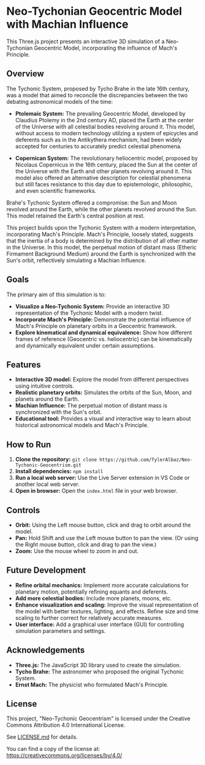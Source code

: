# Neo-Tychonian Geocentric Model with Machian Influence

This Three.js project presents an interactive 3D simulation of a Neo-Tychonian Geocentric Model, incorporating the influence of Mach's Principle.

## Overview

The Tychonic System, proposed by Tycho Brahe in the late 16th century, was a model that aimed to reconcile the discrepancies between the two debating astronomical models of the time:

* **Ptolemaic System:**  The prevailing Geocentric Model, developed by Claudius Ptolemy in the 2nd century AD, placed the Earth at the center of the Universe with all celestial bodies revolving around it. This model, without access to modern technology utilzing a system of epicycles and deferents such as in the Antikythera mechanism, had been widely accepted for centuries to accurately predict celestial phenomena.

* **Copernican System:**  The revolutionary heliocentric model, proposed by Nicolaus Copernicus in the 16th century, placed the Sun at the center of the Universe with the Earth and other planets revolving around it. This model also offered an alternative description for celestial phenomena but still faces resistance to this day due to epistemologic, philosophic, and even scientific frameworks.

Brahe's Tychonic System offered a compromise: the Sun and Moon revolved around the Earth, while the other planets revolved around the Sun. This model retained the Earth's central position at rest.

This project builds upon the Tychonic System with a modern interpretation, incorporating Mach's Principle. Mach's Principle, loosely stated, suggests that the inertia of a body is determined by the distribution of all other matter in the Universe. In this model, the perpetual motion of distant mass (Etheric Firmament Background Medium) around the Earth is synchronized with the Sun's orbit, reflectively simulating a Machian Influence.

## Goals

The primary aim of this simulation is to:

* **Visualize a Neo-Tychonic System:** Provide an interactive 3D representation of the Tychonic Model with a modern twist.
* **Incorporate Mach's Principle:** Demonstrate the potential influence of Mach's Principle on planetary orbits in a Geocentric framework.
* **Explore kinematical and dynamical equivalence:** Show how different frames of reference (Geocentric vs. heliocentric) can be kinematically and dynamically equivalent under certain assumptions.

## Features

* **Interactive 3D model:**  Explore the model from different perspectives using intuitive controls.
* **Realistic planetary orbits:** Simulates the orbits of the Sun, Moon, and planets around the Earth.
* **Machian Influence:**  The perpetual motion of distant mass is synchronized with the Sun's orbit.
* **Educational tool:** Provides a visual and interactive way to learn about historical astronomical models and Mach's Principle.

## How to Run

1. **Clone the repository:** `git clone https://github.com/TylerAlbaz/Neo-Tychonic-Geocentrism.git`
2. **Install dependencies:** `npm install`
3. **Run a local web server:** Use the Live Server extension in VS Code or another local web server.
4. **Open in browser:** Open the `index.html` file in your web browser.

## Controls

* **Orbit:** Using the Left mouse button, click and drag to orbit around the model.
* **Pan:** Hold Shift and use the Left mouse button to pan the view. (Or using the Right mouse button, click and drag to pan the view.)
* **Zoom:** Use the mouse wheel to zoom in and out.

## Future Development

* **Refine orbital mechanics:** Implement more accurate calculations for planetary motion, potentially refining equants and deferents.
* **Add more celestial bodies:** Include more planets, moons, etc.
* **Enhance visualization and scaling:** Improve the visual representation of the model with better textures, lighting, and effects. Refine size and time scaling to further correct for relatively accurate measures.
* **User interface:** Add a graphical user interface (GUI) for controlling simulation parameters and settings.

## Acknowledgements

* **Three.js:**  The JavaScript 3D library used to create the simulation.
* **Tycho Brahe:**  The astronomer who proposed the original Tychonic System.
* **Ernst Mach:**  The physicist who formulated Mach's Principle.

## License

This project, "Neo-Tychonic Geocentrism" is licensed under the Creative Commons Attribution 4.0 International License. 

See [LICENSE.md](LICENSE.txt) for details.

You can find a copy of the license at: https://creativecommons.org/licenses/by/4.0/